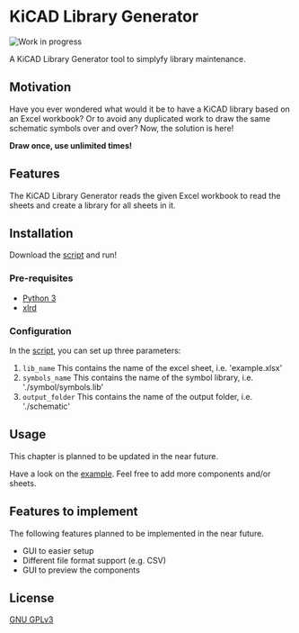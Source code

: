 # KiCAD Library Generator
![Work in progress](https://img.shields.io/badge/Status-Work%20in%20progress-important)

A KiCAD Library Generator tool to simplyfy library maintenance.

## Motivation

Have you ever wondered what would it be to have a KiCAD library based on an Excel workbook? Or to avoid any duplicated work to draw the same schematic symbols over and over? Now, the solution is here!

**Draw once, use unlimited times!**

## Features

The KiCAD Library Generator reads the given Excel workbook to read the sheets and create a library for all sheets in it.

## Installation

Download the [script](kicad-library-generator.py) and run!

### Pre-requisites

* [Python 3](https://www.python.org/)
* [xlrd](https://pypi.org/project/xlrd/)

### Configuration

In the [script](kicad-library-generator.py), you can set up three parameters:
1. `lib_name` This contains the name of the excel sheet, i.e. 'example.xlsx'
2. `symbols_name` This contains the name of the symbol library, i.e. './symbol/symbols.lib'
3. `output_folder` This contains the name of the output folder, i.e. './schematic'

## Usage

This chapter is planned to be updated in the near future.

Have a look on the [example](example.xlsx). Feel free to add more components and/or sheets.

## Features to implement

The following features planned to be implemented in the near future.

* GUI to easier setup
* Different file format support (e.g. CSV)
* GUI to preview the components

## License
[GNU GPLv3](https://choosealicense.com/licenses/gpl-3.0/)